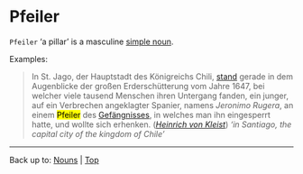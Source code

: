 # Pfeiler

`Pfeiler` ‘a pillar’ is a masculine [simple noun](../../simpleNouns.md).

Examples:

> In St. Jago, der Hauptstadt des Königreichs Chili, [stand](../../../verbs/s/st/stehen.md) gerade in dem Augenblicke der großen Erderschütterung vom Jahre 1647, bei welcher viele tausend Menschen ihren Untergang fanden, ein junger, auf ein Verbrechen angeklagter Spanier, namens *Jeronimo Rugera*, an einem <mark>Pfeiler</mark> des [Gefängnisses](../../g/ge/Gefängnis.md), in welches man ihn eingesperrt hatte, und wollte sich erhenken. (*[Heinrich von Kleist](../../../texts/Kleist/DasErdbebenInChili.md)*) *‘in Santiago, the capital city of the kingdom of Chile’*

----

Back up to: [Nouns](../../index.md) | [Top](../../../index.md)
